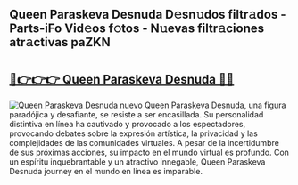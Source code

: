 ## Queen Paraskeva Desnuda D𝚎sn𝚞dos filtr𝚊dos - Parts-iFo Vid𝚎os f𝚘tos - N𝚞evas filtr𝚊ciones atr𝚊ctivas paZKN

# <h2><a href="http://mb8t29.tromn.icu/?c=Queen+Paraskeva+Desnuda">🔗👉👉👉 Queen Paraskeva Desnuda 🔗🔗</a></h2>

[![Queen Paraskeva Desnuda nuevo](https://i.imgur.com/pEAQMta.gif)](http://mb8t29.tromn.icu/?c=Queen+Paraskeva+Desnuda)
Queen Paraskeva Desnuda, una figura paradójica y desafiante, se resiste a ser encasillada. Su personalidad distintiva en línea ha cautivado y provocado a los espectadores, provocando debates sobre la expresión artística, la privacidad y las complejidades de las comunidades virtuales. A pesar de la incertidumbre de sus próximas acciones, su impacto en el mundo virtual es profundo. Con un espíritu inquebrantable y un atractivo innegable, Queen Paraskeva Desnuda journey en el mundo en línea es imparable.

